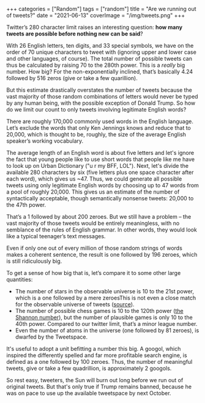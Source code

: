 +++
categories = ["Random"]
tags = ["random"]
title = "Are we running out of tweets?"
date = "2021-06-13"
coverImage = "/img/tweets.png"
+++

Twitter’s 280 character limit raises an interesting question: **how many tweets are possible before nothing new can be said**?

<!--more-->

With 26 English letters, ten digits, and 33 special symbols, we have on the order of 70 unique characters to tweet with (ignoring upper and lower case and other languages, of course). The total number of possible tweets can thus be calculated by raising 70 to the 280th power. This is a *really* big number. How big? For the non-exponentially inclined, that’s basically 4.24 followed by 516 zeros (give or take a few quarillion).

But this estimate drastically overstates the number of tweets because the vast majority of those random combinations of letters would never be typed by any human being, with the possible exception of Donald Trump. So how do we limit our count to only tweets involving legitimate English words?

There are roughly 170,000 commonly used words in the English language. Let’s exclude the words that only Ken Jennings knows and reduce that to 20,000, which is thought to be, roughly, the size of the average English speaker’s working vocabulary. 

The average length of an English word is about five letters and let's ignore the fact that young people like to use short words that people like me have to look up on Urban Dictionary ("u r my BFF, LOL"). Next, let's divide the available 280 characters by six (five letters plus one space character after each word), which gives us ~47. Thus, we could generate all possible tweets using only legitimate English words by choosing up to 47 words from a pool of roughly 20,000. This gives us an estimate of the number of syntactically acceptable, though semantically nonsense tweets: 20,000 to the 47th power.

That’s a 1 followed by about 200 zeroes. But we still have a problem – the vast majority of those tweets would be entirely meaningless, with no semblance of the rules of English grammar. In other words, they would look like a typical teenager’s text messages.

Even if only one out of every million of those random strings of words makes a coherent sentence, the result is one followed by 196 zeroes, which is still ridiculously big.

To get a sense of how big that is, let’s compare it to some other large quantities:

* The number of stars in the observable universe is 10 to the 21st power, which is a one followed by a mere zeroesThis is not even a close match for the observable universe of tweets ([source](http://scienceline.ucsb.edu/getkey.php?key=3775)).
* The number of possible chess games is 10 to the 120th power ([the Shannon number](https://en.wikipedia.org/wiki/Shannon_number)), but the number of plausible games is only 10 to the 40th power. Compared to our twitter limit, that’s a minor league number.
* Even the number of atoms in the universe (one followed by 81 zeroes), is dwarfed by the Tweetspace.

It's useful to adopt a unit befitting a number this big. A googol, which inspired the differently spelled and far more profitable search engine, is defined as a one followed by 100 zeroes. Thus, the number of meaningful tweets, give or take a few quadrillion, is approximately 2 googols.

So rest easy, tweeters, the Sun will burn out long before we run out of original tweets. But that's only true if Trump remains banned, because he was on pace to use up the available tweetspace by next October.
